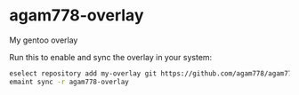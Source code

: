 # agam778-overlay
My gentoo overlay

Run this to enable and sync the overlay in your system:
```bash
eselect repository add my-overlay git https://github.com/agam778/agam778-overlay.git
emaint sync -r agam778-overlay
```
